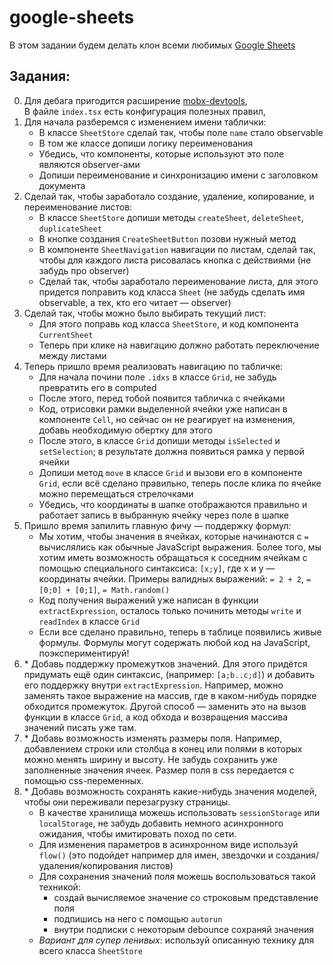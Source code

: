 # google-sheets

В этом задании будем делать клон всеми любимых [Google Sheets](https://docs.google.com/spreadsheets)

## Задания:

0. Для дебага пригодится расширение [mobx-devtools](https://github.com/mobxjs/mobx-devtools),  
   В файле `index.tsx` есть конфигурация полезных правил, 
1. Для начала разберемся с изменением имени таблички:
   - В классе `SheetStore` сделай так, чтобы поле `name` стало observable
   - В том же классе допиши логику переименования
   - Убедись, что компоненты, которые используют это поле являются observer-ами
   - Допиши переименование и синхронизацию имени с заголовком документа
2. Сделай так, чтобы заработало создание, удаление, копирование, и переименование листов:
   - В классе `SheetStore` допиши методы `createSheet`, `deleteSheet`, `duplicateSheet`
   - В кнопке создания `CreateSheetButton` позови нужный метод
   - В компоненте `SheetNavigation` навигации по листам, сделай так,
     чтобы для каждого листа рисовалась кнопка с действиями (не забудь про observer)
   - Сделай так, чтобы заработало переименование листа, для этого придется поправить код класса `Sheet`
     (не забудь сделать имя observable, а тех, кто его читает — observer)
3. Сделай так, чтобы можно было выбирать текущий лист:
   - Для этого поправь код класса `SheetStore`, и код компонента `CurrentSheet`
   - Теперь при клике на навигацию должно работать переключение между листами
4. Теперь пришло время реализовать навигацию по табличке:
   - Для начала почини поле `.idxs` в классе `Grid`, не забудь превратить его в computed
   - После этого, перед тобой появится табличка с ячейками
   - Код, отрисовки рамки выделенной ячейки уже написан в компоненте `Cell`,
     но сейчас он не реагирует на изменения, добавь необходимую обертку для этого
   - После этого, в классе `Grid` допиши методы `isSelected` и `setSelection`;
     в результате должна появиться рамка у первой ячейки
   - Допиши метод `move` в классе `Grid` и вызови его в компоненте `Grid`,
     если всё сделано правильно, теперь после клика по ячейке можно перемещаться стрелочками
   - Убедись, что координаты в шапке отображаются правильно и работает запись в выбранную ячейку через поле в шапке
5. Пришло время запилить главную фичу — поддержку формул:
   - Мы хотим, чтобы значения в ячейках, которые начинаются с `=` вычислялись как обычные JavaScript выражения.
     Более того, мы хотим иметь возможность обращаться к соседним ячейкам
     с помощью специального синтаксиса: `[x;y]`, где x и y — координаты ячейки.
     Примеры валидных выражений: `= 2 + 2`, `= [0;0] + [0;1]`, `= Math.random()`
   - Код получения выражений уже написан в функции `extractExpression`,
     осталось только починить методы `write` и `readIndex` в классе `Grid`
   - Если все сделано правильно, теперь в таблице появились живые формулы.
     Формулы могут содержать любой код на JavaScript, поэкспериментируй!
6. \* Добавь поддержку промежутков значений. Для этого придётся придумать ещё один синтаксис, (например: `[a;b..c;d]`)
   и добавить его поддержку внутри `extractExpression`.
   Например, можно заменять такое выражение на массив, где в каком-нибудь порядке обходится промежуток.
   Другой способ — заменить это на вызов функции в классе `Grid`, а код обхода и возвращения массива значений писать уже там.
7. \* Добавь возможность изменять размеры поля.
   Например, добавлением строки или столбца в конец или полями в которых можно менять ширину и высоту.
   Не забудь сохранить уже заполненные значения ячеек.
   Размер поля в css передается с помощью css-переменных.
8. \* Добавь возможность сохранять какие-нибудь значения моделей, чтобы они переживали перезагрузку страницы.
   - В качестве хранилища можешь использовать `sessionStorage` или `localStorage`, не забудь добавить немного асинхронного ожидания, чтобы имитировать поход по сети.
   - Для изменения параметров в асинхронном виде используй `flow()` (это подойдет например для имен, звездочки и создания/удаления/копирования листов)
   - Для сохранения значений поля можешь воспользоваться такой техникой:
     - создай вычисляемое значение со строковым представление поля
     - подпишись на него с помощью `autorun`
     - внутри подписки с некоторым debounce сохраняй значения
   - _Вариант для супер ленивых_: используй описанную технику для всего класса `SheetStore`
